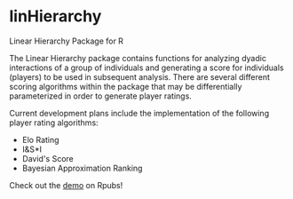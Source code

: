 linHierarchy
============

Linear Hierarchy Package for R

The Linear Hierarchy package contains functions for analyzing dyadic
interactions of a group of individuals and generating a score for
individuals (players) to be used in subsequent analysis. There are several different
scoring algorithms within the package that may be differentially parameterized
in order to generate player ratings. 

Current development plans include the implementation of the following player 
rating algorithms:

- Elo Rating 
- I&S*I
- David's Score
- Bayesian Approximation Ranking

Check out the [demo](http://rpubs.com/nmmarquez/linHier) on Rpubs!
